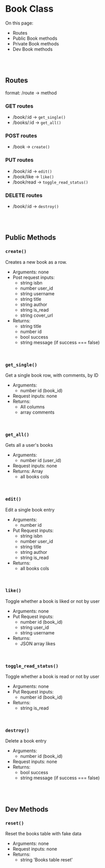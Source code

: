 # Book Class

On this page:
- Routes
- Public Book methods
- Private Book methods
- Dev Book methods


<br><br>


## Routes
format: /route -> method

### GET routes
- /book/:id -> `get_single()`
- /books/:id -> `get_all()`

### POST routes
- /book -> `create()`

### PUT routes
- /book/:id -> `edit()`
- /book/like -> `like()`
- /book/read -> `toggle_read_status()`

### DELETE routes
- /book/:id -> `destroy()`


<br><br>


## Public Methods

### `create()`
Creates a new book as a row.
- Arguments: none
- Post request inputs: 
    - string isbn
    - number user_id
    - string username
    - string title
    - string author
    - string is_read 
    - string cover_url
- Returns: 
    - string title
    - number id
    - bool success
    - string message (if success === false)

<br>

### `get_single()`
Get a single book row, with comments, by ID
- Arguments: 
    - number id (book_id)
- Request inputs: none
- Returns: 
    - All columns
    - array comments

<br>

### `get_all()`
Gets all a user's books
- Arguments: 
    - number id (user_id)
- Request inputs: none
- Returns: Array
    - all books cols

<br>

### `edit()`
Edit a single book entry
- Arguments: 
    - number id
- Put Request inputs: 
    - string isbn
    - number user_id
    - string title
    - string author
    - string is_read
- Returns: 
    - all books cols

<br>

### `like()`
Toggle whether a book is liked or not by user
- Arguments: none
- Put Request inputs:
    - number id (book_id)
    - string user_id
    - string username
- Returns: 
    - JSON array likes 

<br>

### `toggle_read_status()`
Toggle whether a book is read or not by user
- Arguments: none
- Put Request inputs: 
    - number id (book_id)
- Returns: 
    - string is_read

<br>

### `destroy()`
Delete a book entry
- Arguments: 
    - number id (book_id)
- Request inputs: none
- Returns: 
    - bool success
    - string message (if success === false)


<br><br>


## Dev Methods

### `reset()`
Reset the books table with fake data
- Arguments: none
- Request inputs: none  
- Returns: 
    - string 'Books table reset'